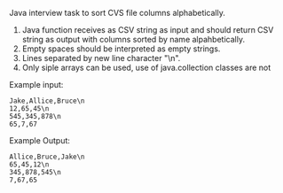 Java interview task to sort CVS file columns alphabetically.

1. Java function receives as CSV string as input and should return CSV string as output with columns sorted by name alpahbetically.
2. Empty spaces should be interpreted as empty strings.
3. Lines separated by new line character "\n".
4. Only siple arrays can be used, use of java.collection classes are not 

Example input:
```
Jake,Allice,Bruce\n
12,65,45\n
545,345,878\n
65,7,67
```

Example Output:
```
Allice,Bruce,Jake\n
65,45,12\n
345,878,545\n
7,67,65
```
